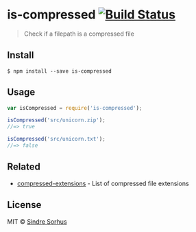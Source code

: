 # is-compressed [![Build Status](https://travis-ci.org/sindresorhus/is-compressed.svg?branch=master)](https://travis-ci.org/sindresorhus/is-compressed)

> Check if a filepath is a compressed file


## Install

```
$ npm install --save is-compressed
```


## Usage

```js
var isCompressed = require('is-compressed');

isCompressed('src/unicorn.zip');
//=> true

isCompressed('src/unicorn.txt');
//=> false
```


## Related

- [compressed-extensions](https://github.com/sindresorhus/compressed-extensions) - List of compressed file extensions


## License

MIT © [Sindre Sorhus](http://sindresorhus.com)
